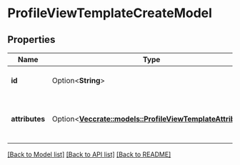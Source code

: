 # ProfileViewTemplateCreateModel

## Properties

Name | Type | Description | Notes
------------ | ------------- | ------------- | -------------
**id** | Option<**String**> | Identifier for the view to be built. | [optional]
**attributes** | Option<[**Vec<crate::models::ProfileViewTemplateAttribute>**](profileViewTemplateAttribute.md)> | Attributes to be used for building the profile view. | [optional]

[[Back to Model list]](../README.md#documentation-for-models) [[Back to API list]](../README.md#documentation-for-api-endpoints) [[Back to README]](../README.md)


